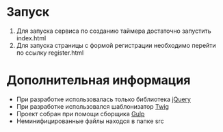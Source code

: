 # Запуск

 1. Для запуска сервиса по созданию таймера достаточно запустить index.html
 2. Для запуска страницы с формой регистрации необходимо перейти по ссылку register.html


# Дополнительная информация

  - При разработке использовалась только библиотека [jQuery]
  - При разработке использовался шаблонизатор [Twig](https://twig.symfony.com/)
  - Проект собран при помощи сборщика [Gulp]
  - Неминифицированные файлы находся в папке src

   [jQuery]: <http://jquery.com>
   [Gulp]: <http://gulpjs.com>

